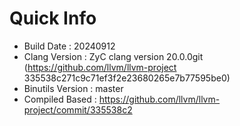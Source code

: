 # Quick Info
* Build Date : 20240912
* Clang Version : ZyC clang version 20.0.0git (https://github.com/llvm/llvm-project 335538c271c9c71ef3f2e23680265e7b77595be0)
* Binutils Version : master
* Compiled Based : https://github.com/llvm/llvm-project/commit/335538c2

